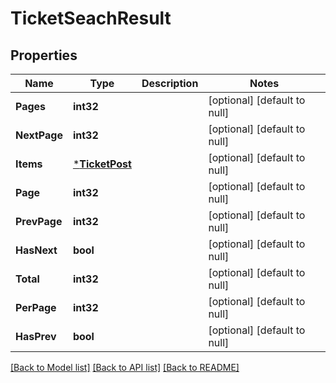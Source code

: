 # TicketSeachResult

## Properties
Name | Type | Description | Notes
------------ | ------------- | ------------- | -------------
**Pages** | **int32** |  | [optional] [default to null]
**NextPage** | **int32** |  | [optional] [default to null]
**Items** | [***TicketPost**](TicketPost.md) |  | [optional] [default to null]
**Page** | **int32** |  | [optional] [default to null]
**PrevPage** | **int32** |  | [optional] [default to null]
**HasNext** | **bool** |  | [optional] [default to null]
**Total** | **int32** |  | [optional] [default to null]
**PerPage** | **int32** |  | [optional] [default to null]
**HasPrev** | **bool** |  | [optional] [default to null]

[[Back to Model list]](../README.md#documentation-for-models) [[Back to API list]](../README.md#documentation-for-api-endpoints) [[Back to README]](../README.md)


